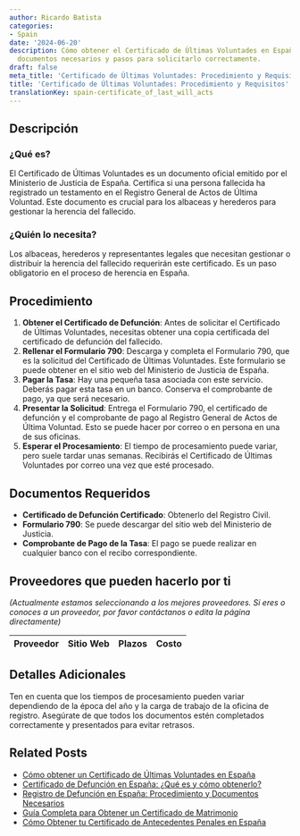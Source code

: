 ```yaml
---
author: Ricardo Batista
categories:
- Spain
date: '2024-06-20'
description: Cómo obtener el Certificado de Últimas Voluntades en España. Requisitos,
  documentos necesarios y pasos para solicitarlo correctamente.
draft: false
meta_title: 'Certificado de Últimas Voluntades: Procedimiento y Requisitos'
title: 'Certificado de Últimas Voluntades: Procedimiento y Requisitos'
translationKey: spain-certificate_of_last_will_acts
---
```



## Descripción
### ¿Qué es?
El Certificado de Últimas Voluntades es un documento oficial emitido por el Ministerio de Justicia de España. Certifica si una persona fallecida ha registrado un testamento en el Registro General de Actos de Última Voluntad. Este documento es crucial para los albaceas y herederos para gestionar la herencia del fallecido.

### ¿Quién lo necesita?
Los albaceas, herederos y representantes legales que necesitan gestionar o distribuir la herencia del fallecido requerirán este certificado. Es un paso obligatorio en el proceso de herencia en España.

## Procedimiento
1. **Obtener el Certificado de Defunción**: Antes de solicitar el Certificado de Últimas Voluntades, necesitas obtener una copia certificada del certificado de defunción del fallecido.
2. **Rellenar el Formulario 790**: Descarga y completa el Formulario 790, que es la solicitud del Certificado de Últimas Voluntades. Este formulario se puede obtener en el sitio web del Ministerio de Justicia de España.
3. **Pagar la Tasa**: Hay una pequeña tasa asociada con este servicio. Deberás pagar esta tasa en un banco. Conserva el comprobante de pago, ya que será necesario.
4. **Presentar la Solicitud**: Entrega el Formulario 790, el certificado de defunción y el comprobante de pago al Registro General de Actos de Última Voluntad. Esto se puede hacer por correo o en persona en una de sus oficinas.
5. **Esperar el Procesamiento**: El tiempo de procesamiento puede variar, pero suele tardar unas semanas. Recibirás el Certificado de Últimas Voluntades por correo una vez que esté procesado.

## Documentos Requeridos
- **Certificado de Defunción Certificado**: Obtenerlo del Registro Civil.
- **Formulario 790**: Se puede descargar del sitio web del Ministerio de Justicia.
- **Comprobante de Pago de la Tasa**: El pago se puede realizar en cualquier banco con el recibo correspondiente.

## Proveedores que pueden hacerlo por ti
_(Actualmente estamos seleccionando a los mejores proveedores. Si eres o conoces a un proveedor, por favor contáctanos o edita la página directamente)_

| Proveedor        |     Sitio Web     |     Plazos    |       Costo      |
| :-------------: | :-------------: |  :-------------: | :-------------: |

## Detalles Adicionales
Ten en cuenta que los tiempos de procesamiento pueden variar dependiendo de la época del año y la carga de trabajo de la oficina de registro. Asegúrate de que todos los documentos estén completados correctamente y presentados para evitar retrasos.

## Related Posts

- [Cómo obtener un Certificado de Últimas Voluntades en España](https://tramitit.com/es/guides/spain/obtencion_del_certificado_de_ultimas_voluntades/)
- [Certificado de Defunción en España: ¿Qué es y cómo obtenerlo?](https://tramitit.com/es/guides/spain/certificado_de_defunci%C3%B3n/)
- [Registro de Defunción en España: Procedimiento y Documentos Necesarios](https://tramitit.com/es/guides/spain/inscripcion_de_defuncion/)
- [Guía Completa para Obtener un Certificado de Matrimonio](https://tramitit.com/es/guides/spain/certificado_de_matrimonio/)
- [Cómo Obtener tu Certificado de Antecedentes Penales en España](https://tramitit.com/es/guides/spain/certificado_de_antecedentes_penales/)